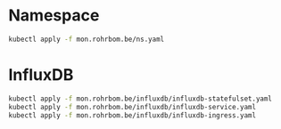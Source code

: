 # Namespace

```bash
kubectl apply -f mon.rohrbom.be/ns.yaml
```

# InfluxDB

```bash
kubectl apply -f mon.rohrbom.be/influxdb/influxdb-statefulset.yaml
kubectl apply -f mon.rohrbom.be/influxdb/influxdb-service.yaml
kubectl apply -f mon.rohrbom.be/influxdb/influxdb-ingress.yaml
```